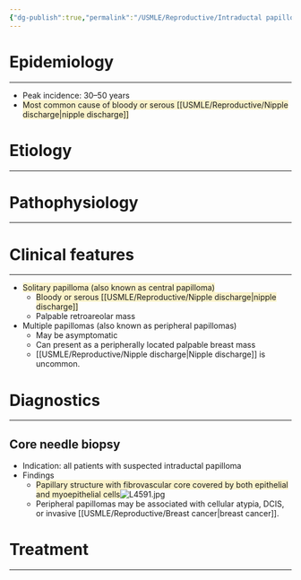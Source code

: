 ```yaml
---
{"dg-publish":true,"permalink":"/USMLE/Reproductive/Intraductal papilloma/"}
---
```


# Epidemiology
---
- Peak incidence: 30–50 years
- <span style="background:rgba(240, 200, 0, 0.2)">Most common cause of bloody or serous [[USMLE/Reproductive/Nipple discharge\|nipple discharge]]</span>

# Etiology
---


# Pathophysiology
---


# Clinical features
---
- <span style="background:rgba(240, 200, 0, 0.2)">Solitary papilloma (also known as central papilloma) </span>
	- <span style="background:rgba(240, 200, 0, 0.2)">Bloody or serous [[USMLE/Reproductive/Nipple discharge\|nipple discharge]]</span>
	- Palpable retroareolar mass
- Multiple papillomas (also known as peripheral papillomas) 
	- May be asymptomatic 
	- Can present as a peripherally located palpable breast mass
	- [[USMLE/Reproductive/Nipple discharge\|Nipple discharge]] is uncommon.

# Diagnostics
---
## Core needle biopsy
- Indication: all patients with suspected intraductal papilloma 
- Findings 
	- <span style="background:rgba(240, 200, 0, 0.2)">Papillary structure with fibrovascular core covered by both epithelial and myoepithelial cells</span>![L4591.jpg](/img/user/appendix/L4591.jpg)
	- Peripheral papillomas may be associated with cellular atypia, DCIS, or invasive [[USMLE/Reproductive/Breast cancer\|breast cancer]].

# Treatment
---

